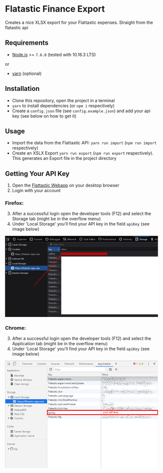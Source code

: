 # Flatastic Finance Export

Creates a nice XLSX export for your Flattastic expenses. Straight from the flatastic api

## Requirements

- [Node.js](https://nodejs.org/) >= `7.6.0` (tested with 10.16.3 LTS)

or
- [yarn](https://yarnpkg.com/lang/en/) (optional)

## Installation

- Clone this repository, open the project in a terminal
- `yarn` to install dependencies (or `npm i` respectively)
- Create a `config.json` file (see `config.example.json`) and add your api key (see below on how to get it)

## Usage

- Import the data from the Flattastic API: `yarn run import` (`npm run import` respectively)
- Create an XSLX Export `yarn run export` (`npm run export` respectively). This generates an Export file in the project directory

## Getting Your API Key

1. Open the [Flattastic Webapp](https://flatastic-app.com/webapp/) on your desktop browser
2. Login with your account

### Firefox:

3. After a successful login open the developer tools (F12) and select the Storage tab (might be in the overflow menu)
4. Under 'Local Storage' you'll find your API key in the field `apiKey` (see image below)

![API Key Location in the developer tools in Firefox](apikey.png)

### Chrome:

3. After a successful login open the developer tools (F12) and select the Application tab (might be in the overflow menu)
4. Under 'Local Storage' you'll find your API key in the field `apiKey` (see image below)

![API key location in the developer tools in Chrome](apikey_chrome.png)
